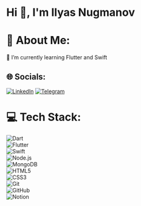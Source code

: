 # Hi 👋, I'm Ilyas Nugmanov

# 💫 About Me:
🌱 I’m currently learning Flutter and Swift

## 🌐 Socials:
[![LinkedIn](https://img.shields.io/badge/LinkedIn-%230077B5.svg?logo=linkedin&logoColor=white)](https://linkedin.com/in/aneru) 
[![Telegram](https://img.shields.io/badge/Telegram-2CA5E0?logo=telegram&logoColor=white)](https://t.me/m1roxx)

# 💻 Tech Stack:
![Dart](https://img.shields.io/badge/dart-%230175C2.svg?style=flat&logo=dart&logoColor=white)  
![Flutter](https://img.shields.io/badge/Flutter-%2302569B.svg?style=flat&logo=Flutter&logoColor=white)  
![Swift](https://img.shields.io/badge/swift-%23FA7343.svg?style=flat&logo=swift&logoColor=white)  
![Node.js](https://img.shields.io/badge/node.js-%2343853D.svg?style=flat&logo=node.js&logoColor=white)  
![MongoDB](https://img.shields.io/badge/mongodb-%2347A248.svg?style=flat&logo=mongodb&logoColor=white)  
![HTML5](https://img.shields.io/badge/html5-%23E34F26.svg?style=flat&logo=html5&logoColor=white)  
![CSS3](https://img.shields.io/badge/css3-%231572B6.svg?style=flat&logo=css3&logoColor=white)  
![Git](https://img.shields.io/badge/git-%23F05033.svg?style=flat&logo=git&logoColor=white)  
![GitHub](https://img.shields.io/badge/github-%23121011.svg?style=flat&logo=github&logoColor=white)  
![Notion](https://img.shields.io/badge/Notion-%23000000.svg?style=flat&logo=notion&logoColor=white)  

<!-- Proudly created with GPRM ( https://gprm.itsvg.in ) -->
<!--
**m1roxx/m1roxx** is a ✨ _special_ ✨ repository because its `README.md` (this file) appears on your GitHub profile.

Here are some ideas to get you started:

- 🔭 I’m currently working on ...
- 🌱 I’m currently learning ...
- 👯 I’m looking to collaborate on ...
- 🤔 I’m looking for help with ...
- 💬 Ask me about ...
- 📫 How to reach me: ...
- 😄 Pronouns: ...
- ⚡ Fun fact: ...
-->
